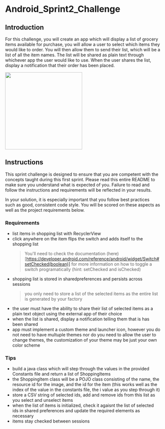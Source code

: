 # Android_Sprint2_Challenge

## Introduction

For this challenge, you will create an app which will display a list of grocery items available for purchase, you will allow a user to select which items they would like to order. You will then allow them to send their list, which will be a list of all the item names. The list will be shared as plain text through whichever app the user would like to use. When the user shares the list, display a notification that their order has been placed.

<img src="https://github.com/LambdaSchool/Android_Sprint2_Challenge/blob/master/Sprint2Challenge_ShoppingList.gif?raw=true" width="250">

## Instructions
This sprint challenge is designed to ensure that you are competent with the concepts taught during this first sprint. Please read this entire README to make sure you understand what is expected of you. Failure to read and follow the instructions and requirements will be reflected in your results.

In your solution, it is especially important that you follow best practices such as good, consistent code style. You will be scored on these aspects as well as the project requirements below.

### Requirements
* list items in shopping list with RecyclerView
* click anywhere on the item flips the switch and adds itself to the shopping list
  > You'll need to check the documentation (here)[https://developer.android.com/reference/android/widget/Switch#setChecked(boolean)] for more information on how to toggle a switch programatically (hint: setChecked and isChecked)
* shopping list is stored in sharedpreferences and persists across sessions
  > you only need to store a list of the selected items as the entire list is generated by your factory 
* the user must have the ability to share their list of selected items as a plain text object using the external app of their choice
* when the list is shared, display a notification telling them that is has been shared
* app must implement a custom theme and launcher icon, however you do not need to have multuple themes nor do you need to allow the user to change themes, the customization of your theme may be just your own color scheme

### Tips
* build a java class which will step through the values in the provided Constants file and return a list of ShoppingItems
* the ShoppingItem class will be a POJO class consisting of the name, the resource id for the image, and the id for the item (this works well as the index of the value in the constants file, the i value as you step through it)
* store a CSV string of selected ids, add and remove ids from this list as you select and unselect items 
* when the list of items is initialized, check it agaisnt the list of selected ids in shared preferences and update the required elements as necessary
* items stay checked between sessions
 
